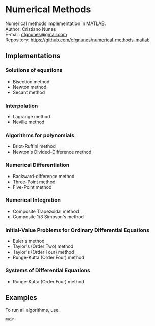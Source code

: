 # Numerical Methods
Numerical methods implementation in MATLAB.  
Author: Cristiano Nunes  
E-mail: <cfgnunes@gmail.com>  
Repository: https://github.com/cfgnunes/numerical-methods-matlab

## Implementations

### Solutions of equations
- Bisection method
- Newton method
- Secant method

### Interpolation
- Lagrange method
- Neville method

### Algorithms for polynomials
- Briot-Ruffini method
- Newton's Divided-Difference method

### Numerical Differentiation
- Backward-difference method
- Three-Point method
- Five-Point method

### Numerical Integration
- Composite Trapezoidal method
- Composite 1/3 Simpson's method

### Initial-Value Problems for Ordinary Differential Equations
- Euler's method
- Taylor's (Order Two) method
- Taylor's (Order Four) method
- Runge-Kutta (Order Four) method

### Systems of Differential Equations
- Runge-Kutta (Order Four) method

## Examples
To run all algorithms, use:

```
main
```
